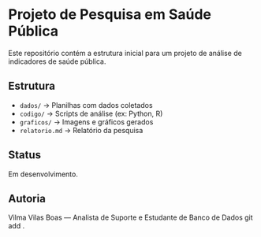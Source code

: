 # Projeto de Pesquisa em Saúde Pública

Este repositório contém a estrutura inicial para um projeto de análise de indicadores de saúde pública.

## Estrutura

- `dados/` → Planilhas com dados coletados
- `codigo/` → Scripts de análise (ex: Python, R)
- `graficos/` → Imagens e gráficos gerados
- `relatorio.md` → Relatório da pesquisa

## Status
Em desenvolvimento.

## Autoria
Vilma Vilas Boas — Analista de Suporte e Estudante de Banco de Dados
git add .
